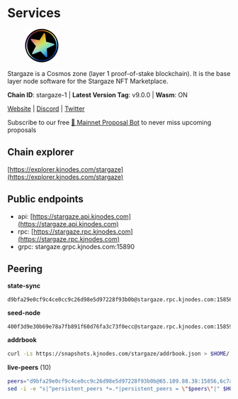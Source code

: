 # Services

<figure><img src="https://raw.githubusercontent.com/kj89/cosmos-images/main/logos/stargaze.png" alt=""><figcaption></figcaption></figure>

Stargaze is a Cosmos zone (layer 1 proof-of-stake blockchain).  It is the base layer node software for the Stargaze NFT Marketplace.

**Chain ID**: stargaze-1 | **Latest Version Tag**: v9.0.0 | **Wasm**: ON

[Website](https://www.stargaze.zone) | [Discord](https://discord.gg/stargaze) | [Twitter](https://twitter.com/stargazezone)



Subscribe to our free [🤖 Mainnet Proposal Bot](https://t.me/kjnodes_proposal_bot) to never miss upcoming proposals


## Chain explorer
[https://explorer.kjnodes.com/stargaze](https://explorer.kjnodes.com/stargaze)

## Public endpoints

* api: [https://stargaze.api.kjnodes.com](https://stargaze.api.kjnodes.com)
* rpc: [https://stargaze.rpc.kjnodes.com](https://stargaze.rpc.kjnodes.com)
* grpc: stargaze.grpc.kjnodes.com:15890

## Peering

**state-sync**

```text
d9bfa29e0cf9c4ce0cc9c26d98e5d97228f93b0b@stargaze.rpc.kjnodes.com:15856
```

**seed-node**

```text
400f3d9e30b69e78a7fb891f60d76fa3c73f0ecc@stargaze.rpc.kjnodes.com:15859
```

**addrbook**
```bash
curl -Ls https://snapshots.kjnodes.com/stargaze/addrbook.json > $HOME/.starsd/config/addrbook.json
```

**live-peers** (10)
```bash
peers="d9bfa29e0cf9c4ce0cc9c26d98e5d97228f93b0b@65.109.88.38:15856,6c7a904400f646e43eaf1ea76976de037392efa1@23.88.69.22:26566,85591aa9be728b7f705382794a5c1d73dae8f2ae@141.94.196.138:26656,c2054e53fdb2f5cafb1a2f633de064143c16057c@93.189.30.126:26656,663675af3a1ea846d7824fd6ad087b6b576bbd05@136.243.94.138:36656,7798342ae6f07e5c2e09bce8bab69e4485cacf64@5.9.72.212:3000,c124ce0b508e8b9ed1c5b6957f362225659b5343@169.155.45.253:26656,b99beb75e753224b2cf6b3dd8db48b47047c56f6@135.181.162.122:26656,84323d88e00d3cc9ca0c29211305e4fa5d09372f@148.251.137.220:26656,22a5266cb18ea209d3725e561bd9d2d27ee81d50@195.3.223.96:26656"
sed -i -e "s|^persistent_peers *=.*|persistent_peers = \"$peers\"|" $HOME/.starsd/config/config.toml
```
